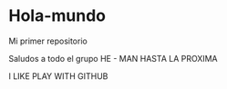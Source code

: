 # Hola-mundo

Mi primer repositorio

Saludos a todo el grupo HE - MAN
HASTA LA PROXIMA

I LIKE PLAY WITH GITHUB
